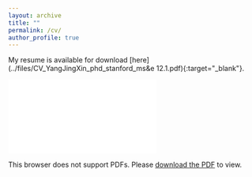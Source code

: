 ```yaml
---
layout: archive
title: ""
permalink: /cv/
author_profile: true
---
```


My resume is available for download [here](../files/CV_YangJingXin_phd_stanford_ms&e 12.1.pdf){:target="_blank"}.

<object data="../files/CV_YangJingXin_phd_stanford_ms&e 12.1.pdf" type="application/pdf" width="700px" height="700px">
    <embed src="../files/CV_YangJingXin_phd_stanford_ms&e 12.1.pdf">
        <p>This browser does not support PDFs. Please <a href="../files/CV_YangJingXin_phd_stanford_ms&e 12.1.pdf">download the PDF</a> to view.</p>
    </embed>
</object>



